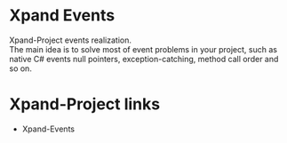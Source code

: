 ﻿# Xpand Events
Xpand-Project events realization.  
The main idea is to solve most of event problems in your project, such as native C# events null pointers, exception-catching, method call order and so on.

# Xpand-Project links
- Xpand-Events
